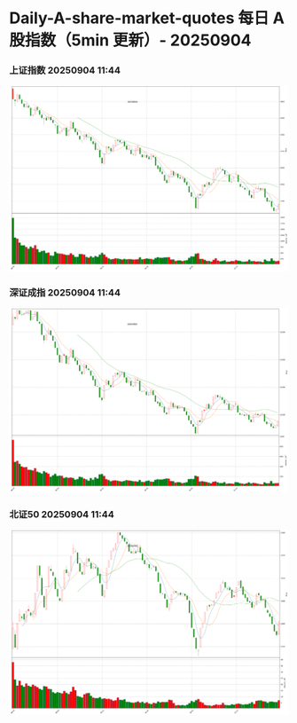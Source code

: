 
# Daily-A-share-market-quotes 每日 A 股指数（5min 更新）- 20250904

### 上证指数 20250904 11:44
![](./fig/2025/9/20250904-sh000001.png)

### 深证成指 20250904 11:44
![](./fig/2025/9/20250904-sz399001.png)

### 北证50 20250904 11:44
![](./fig/2025/9/20250904-bj899050.png)
